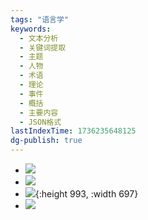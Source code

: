 ```yaml
---
tags: "语言学"
keywords:
  - 文本分析
  - 关键词提取
  - 主题
  - 人物
  - 术语
  - 理论
  - 事件
  - 概括
  - 主要内容
  - JSON格式
lastIndexTime: 1736235648125
dg-publish: true
---
```

- ![](https://bkimg.cdn.bcebos.com/pic/d833c895d143ad4bd113b8068a564dafa40f4afba8e3?x-bce-process=image/watermark,image_d2F0ZXIvYmFpa2UyNzI=,g_7,xp_5,yp_5)
- ![](https://bkimg.cdn.bcebos.com/pic/d009b3de9c82d158ccbfeb77885e0ed8bc3eb035e4e3?x-bce-process=image/resize,m_lfit,h_4096,limit_1/watermark,image_d2F0ZXIvYmFpa2UyNzI=,g_7,xp_5,yp_5)
- ![](https://bkimg.cdn.bcebos.com/pic/bd3eb13533fa828ba61e2725f54b5634970a314eece3?x-bce-process=image/resize,m_lfit,h_4096,limit_1/watermark,image_d2F0ZXIvYmFpa2UyNzI=,g_7,xp_5,yp_5){:height 993, :width 697}
- ![](https://bkimg.cdn.bcebos.com/pic/d058ccbf6c81800a19d836c8b96124fa828ba71ee9e3?x-bce-process=image/resize,m_lfit,h_4096,limit_1/watermark,image_d2F0ZXIvYmFpa2UyNzI=,g_7,xp_5,yp_5)